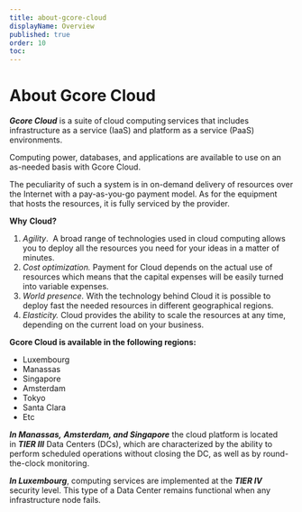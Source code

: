 ```yaml
---
title: about-gcore-cloud
displayName: Overview
published: true
order: 10
toc:
---
```

# About Gcore Cloud

**_Gcore Cloud_** is a suite of cloud computing services that includes infrastructure as a service (IaaS) and platform as a service (PaaS) environments. 

Computing power, databases, and applications are available to use on an as-needed basis with Gcore Cloud. 

The peculiarity of such a system is in on-demand delivery of resources over the Internet with a pay-as-you-go payment model. As for the equipment that hosts the resources, it is fully serviced by the provider.  

**Why** **Cloud?**  

1.  _Agility_.  A broad range of technologies used in cloud computing allows you to deploy all the resources you need for your ideas in a matter of minutes. 
2.  _Cost optimization._ Payment for Cloud depends on the actual use of resources which means that the capital expenses will be easily turned into variable expenses. 
3.  _World presence._ With the technology behind Cloud it is possible to deploy fast the needed resources in different geographical regions. 
4.  _Elasticity._ Cloud provides the ability to scale the resources at any time, depending on the current load on your business. 

**Gcore Cloud is available in the following regions:** 

*   Luxembourg
*   Manassas
*   Singapore
*   Amsterdam
*   Tokyo
*   Santa Clara
*   Etc

_**In Manassas,**_ _**Amsterdam, and Singapore**_ the cloud platform is located in **_TIER III_** Data Centers (DCs), which are characterized by the ability to perform scheduled operations without closing the DC, as well as by round-the-clock monitoring. 

**_In Luxembourg_**, computing services are implemented at the **_TIER IV_** security level. This type of a Data Center remains functional when any infrastructure node fails.